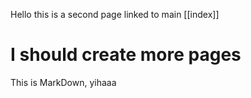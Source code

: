 Hello this is a second page linked to main [[index]]

# I should create more pages

This is MarkDown, yihaaa

